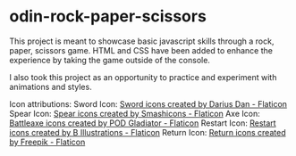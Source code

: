 # odin-rock-paper-scissors
This project is meant to showcase basic javascript skills through a rock, paper, scissors game. HTML and CSS have been added to enhance the experience by taking the game outside of the console.

I also took this project as an opportunity to practice and experiment with animations and styles.

Icon attributions:
Sword Icon: <a href="https://www.flaticon.com/free-icons/sword" title="sword icons">Sword icons created by Darius Dan - Flaticon</a>
Spear Icon: <a href="https://www.flaticon.com/free-icons/spear" title="spear icons">Spear icons created by Smashicons - Flaticon</a>
Axe Icon: <a href="https://www.flaticon.com/free-icons/battleaxe" title="battleaxe icons">Battleaxe icons created by POD Gladiator - Flaticon</a>
Restart Icon: <a href="https://www.flaticon.com/free-icons/restart" title="restart icons">Restart icons created by B Illustrations - Flaticon</a>
Return Icon: <a href="https://www.flaticon.com/free-icons/return" title="return icons">Return icons created by Freepik - Flaticon</a>